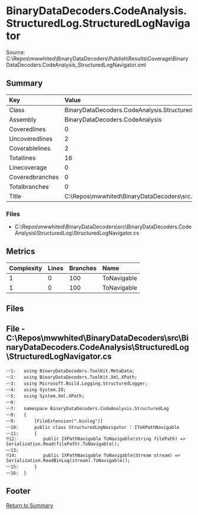 ﻿
# BinaryDataDecoders.CodeAnalysis.StructuredLog.StructuredLogNavigator
Source: C:\Repos\mwwhited\BinaryDataDecoders\Publish\Results\Coverage\BinaryDataDecoders.CodeAnalysis_StructuredLogNavigator.xml

## Summary

| Key                  | Value                                                            |
| :------------------- | :--------------------------------------------------------------- |
| Class                | BinaryDataDecoders.CodeAnalysis.StructuredLog.StructuredLogN | 
| Assembly             | BinaryDataDecoders.CodeAnalysis                              | 
| Coveredlines         | 0                                                            | 
| Uncoveredlines       | 2                                                            | 
| Coverablelines       | 2                                                            | 
| Totallines           | 16                                                           | 
| Linecoverage         | 0                                                            | 
| Coveredbranches      | 0                                                            | 
| Totalbranches        | 0                                                            | 
| Title                | C:\Repos\mwwhited\BinaryDataDecoders\src\..\src\BinaryDataDe | 

### Files
 * C:\Repos\mwwhited\BinaryDataDecoders\src\BinaryDataDecoders.CodeAnalysis\StructuredLog\StructuredLogNavigator.cs

## Metrics

| Complexity | Lines | Branches | Name                                          |
| :--------- | :---- | :------- | :-------------------------------------------- |
| 1          | 0     | 100      | ToNavigable | 
| 1          | 0     | 100      | ToNavigable | 
## Files

## File - C:\Repos\mwwhited\BinaryDataDecoders\src\BinaryDataDecoders.CodeAnalysis\StructuredLog\StructuredLogNavigator.cs

```CSharp
〰1:   using BinaryDataDecoders.ToolKit.MetaData;
〰2:   using BinaryDataDecoders.ToolKit.Xml.XPath;
〰3:   using Microsoft.Build.Logging.StructuredLogger;
〰4:   using System.IO;
〰5:   using System.Xml.XPath;
〰6:   
〰7:   namespace BinaryDataDecoders.CodeAnalysis.StructuredLog
〰8:   {
〰9:       [FileExtension(".binlog")]
〰10:      public class StructuredLogNavigator : IToXPathNavigable
〰11:      {
‼12:          public IXPathNavigable ToNavigable(string filePath) => Serialization.Read(filePath).ToNavigable();
〰13:  
‼14:          public IXPathNavigable ToNavigable(Stream stream) => Serialization.ReadBinLog(stream).ToNavigable();
〰15:      }
〰16:  }

```
## Footer 
[Return to Summary](Summary.md)

